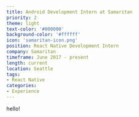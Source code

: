 ```yaml
---
title: Android Development Intern at Samaritan
priority: 2
theme: light
text-color: '#000000'
background-color: '#ffffff'
icon: 'samaritan-icon.png'
position: React Native Development Intern
company: Samaritan
timeframe: June 2017 - present
length: current
location: Seattle
tags:
- React Native
categories:
- Experience
---
```

hello!
<!-- more -->
